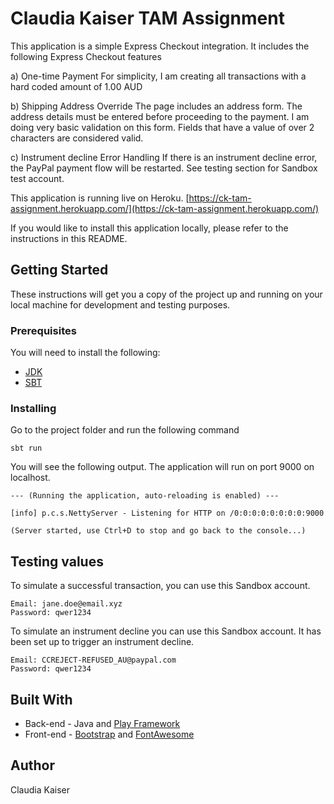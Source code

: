 # Claudia Kaiser TAM Assignment

This application is a simple Express Checkout integration.
It includes the following Express Checkout features

a) One-time Payment
For simplicity, I am creating all transactions with a hard coded amount of 1.00 AUD

b) Shipping Address Override 
The page includes an address form. The address details must be entered before proceeding to the payment.
I am doing very basic validation on this form. Fields that have a value of over 2 characters are considered valid.

c) Instrument decline Error Handling 
If there is an instrument decline error, the PayPal payment flow will be restarted. See testing section for Sandbox test account.

This application is running live on Heroku.
[https://ck-tam-assignment.herokuapp.com/](https://ck-tam-assignment.herokuapp.com/)

If you would like to install this application locally, please refer to the instructions in this README.

## Getting Started

These instructions will get you a copy of the project up and running on your local machine for development and testing purposes. 

### Prerequisites

You will need to install the following:
* [JDK](https://docs.oracle.com/javase/8/docs/technotes/guides/install/install_overview.html)
* [SBT](http://www.scala-sbt.org/0.13/docs/Setup.html) 

### Installing

Go to the project folder and run the following command

```
sbt run
```

You will see the following output. The application will run on port 9000 on localhost.
```
--- (Running the application, auto-reloading is enabled) ---

[info] p.c.s.NettyServer - Listening for HTTP on /0:0:0:0:0:0:0:0:9000

(Server started, use Ctrl+D to stop and go back to the console...)
```

## Testing values

To simulate a successful transaction, you can use this Sandbox account.

```
Email: jane.doe@email.xyz
Password: qwer1234
```

To simulate an instrument decline you can use this Sandbox account. It has been set up to trigger an instrument decline.

```
Email: CCREJECT-REFUSED_AU@paypal.com
Password: qwer1234
```

## Built With

* Back-end - Java and [Play Framework](https://www.playframework.com/)
* Front-end - [Bootstrap](http://getbootstrap.com/) and [FontAwesome](http://fontawesome.io/)

## Author

Claudia Kaiser


